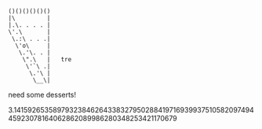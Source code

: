 ```
()()()()()()
|\         |
|.\. . . . |
\'.\       |
 \.:\ . . .|
  \'o\     |
   \.'\. . |
    \".\   |   tre
     \'`\ .|
      \.'\ |
       \__\|
```

need some desserts!

3.1415926535897932384626433832795028841971693993751058209749445923078164062862089986280348253421170679
